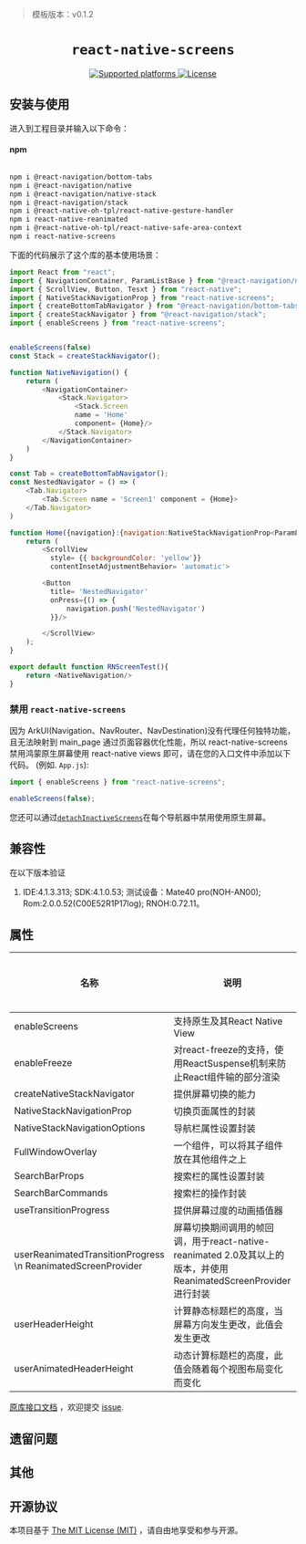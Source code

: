 > 模板版本：v0.1.2

<p align="center">
  <h1 align="center"> <code>react-native-screens</code> </h1>
</p>
<p align="center">
    <a href="https://github.com/software-mansion/react-native-screens">
        <img src="https://img.shields.io/badge/platforms-iOS%20|%20Android%20|%20tvOS%20|%20Windows%20|%20Web%20|%20harmony%20-lightgrey.svg" alt="Supported platforms" />
    </a>
    <a href="https://opensource.org/license/mit/">
        <img src="https://img.shields.io/badge/license-MIT-green.svg" alt="License" />
    </a>
</p>

## 安装与使用

进入到工程目录并输入以下命令：

<!-- tabs:start -->

#### **npm**

```bash

npm i @react-navigation/bottom-tabs
npm i @react-navigation/native
npm i @react-navigation/native-stack
npm i @react-navigation/stack
npm i @react-native-oh-tpl/react-native-gesture-handler
npm i react-native-reanimated
npm i @react-native-oh-tpl/react-native-safe-area-context
npm i react-native-screens

```
<!-- tabs:end -->

下面的代码展示了这个库的基本使用场景：

```js
import React from "react";
import { NavigationContainer, ParamListBase } from "@react-navigation/native";
import { ScrollView, Button, Tesxt } from "react-native";
import { NativeStackNavigationProp } from "react-native-screens";
import { createBottomTabNavigator } from "@react-navigation/bottom-tabs";
import { createStackNavigator } from "@react-navigation/stack";
import { enableScreens } from "react-native-screens";


enableScreens(false)
const Stack = createStackNavigator();

function NativeNavigation() {
    return (
        <NavigationContainer>
            <Stack.Navigator>
                <Stack.Screen
                name = 'Home'
                component= {Home}/>
            </Stack.Navigator>
        </NavigationContainer>
    )
}

const Tab = createBottomTabNavigator();
const NestedNavigator = () => (
    <Tab.Navigator>
        <Tab.Screen name = 'Screen1' component = {Home}>
    </Tab.Navigator>
)

function Home({navigation}:{navigation:NativeStackNavigationProp<ParamListBase>}){
    return (
        <ScrollView
          style= {{ backgroundColor: 'yellow'}}
          contentInsetAdjustmentBehavior= 'automatic'>

        <Button
          title= 'NestedNavigator'
          onPress={() => {
              navigation.push('NestedNavigator')
          }}/>

        </ScrollView>
    );
}

export default function RNScreenTest(){
    return <NativeNavigation/>
}

```

### 禁用 `react-native-screens`

因为 ArkUI(Navigation、NavRouter、NavDestination)没有代理任何独特功能，且无法映射到 main_page 通过页面容器优化性能，所以 react-native-screens 禁用鸿蒙原生屏幕使用 react-native views 即可，请在您的入口文件中添加以下代码。 (例如. `App.js`):

```js
import { enableScreens } from "react-native-screens";

enableScreens(false);
```

您还可以通过[`detachInactiveScreens`](https://reactnavigation.org/docs/stack-navigator#detachinactivescreens)在每个导航器中禁用使用原生屏幕。

## 兼容性

在以下版本验证
  1. IDE:4.1.3.313;
     SDK:4.1.0.53;
     测试设备：Mate40 pro(NOH-AN00);
     Rom:2.0.0.52(C00E52R1P17log);
     RNOH:0.72.11。

## 属性

| 名称 | 说明 | 类型 | 是否必填 | 原库平台 | 鸿蒙支持 |
| ---- | ---- | ---- | -------- | -------- | -------- |
| enableScreens|支持原生及其React Native View |function| No | / | Yes |
| enableFreeze |对react-freeze的支持，使用ReactSuspense机制来防止React组件输的部分渲染 | function | No | / | Yes |
| createNativeStackNavigator |提供屏幕切换的能力 | function | No | / | NO |
| NativeStackNavigationProp |切换页面属性的封装 |  | No | / | Yes |
| NativeStackNavigationOptions |导航栏属性设置封装 |  | No | / | NO |
| FullWindowOverlay |一个组件，可以将其子组件放在其他组件之上 |  | No | / | NO |
| SearchBarProps |搜索栏的属性设置封装|  | No | / | NO |
| SearchBarCommands |搜索栏的操作封装 |  | No | / | NO |
| useTransitionProgress |提供屏幕过度的动画插值器 | function | No | / | NO |
| userReanimatedTransitionProgress \n ReanimatedScreenProvider | 屏幕切换期间调用的帧回调，用于react-native-reanimated 2.0及其以上的版本，并使用ReanimatedScreenProvider进行封装 | function | No | / | NO |
| userHeaderHeight |计算静态标题栏的高度，当屏幕方向发生更改，此值会发生更改 | function | No | / | NO |
| userAnimatedHeaderHeight |动态计算标题栏的高度，此值会随着每个视图布局变化而变化| function | No | / | NO |


[原库接口文档](https://github.com/software-mansion/react-native-screens/blob/main/guides/GUIDE_FOR_LIBRARY_AUTHORS.md) ，欢迎提交 [issue](https://gitee.com/react-native-oh-library/usage-docs/issues).

## 遗留问题

## 其他

## 开源协议

本项目基于 [The MIT License (MIT)](https://github.com/software-mansion/react-native-screens/blob/main/LICENSE) ，请自由地享受和参与开源。
